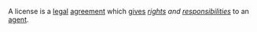 A license is a [legal](https://github.com/gcassel/Modular-Organization-Terminology/blob/master/terms/legal.md) [agreement](https://github.com/gcassel/Modular-Organization-Terminology/blob/master/terms/agreement.md) which [gives](https://github.com/gcassel/Modular-Organization-Terminology/blob/master/terms/give.md) *[rights](https://github.com/gcassel/Modular-Organization-Terminology/blob/master/terms/right.md) and [responsibilities](https://github.com/gcassel/Modular-Organization-Terminology/blob/master/terms/responsibility.md)* to an [agent](https://github.com/gcassel/Modular-Organization-Terminology/blob/master/terms/agent.md).
